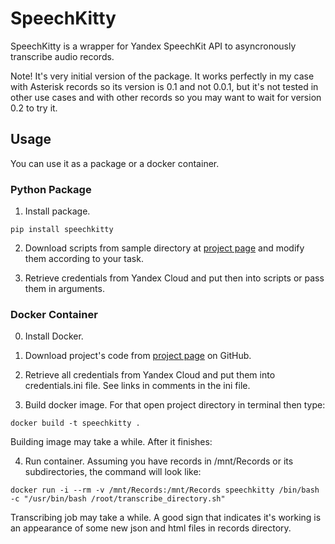 # SpeechKitty

SpeechKitty is a wrapper for Yandex SpeechKit API to asyncronously transcribe audio records. 

Note! It's very initial version of the package. It works perfectly in my case with Asterisk records so its version is 0.1 and not 0.0.1, but it's not tested in other use cases and with other records so you may want to wait for version 0.2 to try it.

## Usage

You can use it as a package or a docker container.

### Python Package

1. Install package.

```
pip install speechkitty
```

2. Download scripts from sample directory at [project page](https://github.com/AlekseiPrishchepo/SpeechKitty/blob/main/sample) and modify them according to your task. 

3. Retrieve credentials from Yandex Cloud and put then into scripts or pass them in arguments.

### Docker Container

0. Install Docker.

1. Download project's code from [project page](https://github.com/AlekseiPrishchepo/SpeechKitty) on GitHub.

2. Retrieve all credentials from Yandex Cloud and put them into credentials.ini file. See links in comments in the ini file.

3. Build docker image. For that open project directory in terminal then type:

```
docker build -t speechkitty .
```

Building image may take a while. After it finishes:

4. Run container. Assuming you have records in /mnt/Records or its subdirectories, the command will look like:

```
docker run -i --rm -v /mnt/Records:/mnt/Records speechkitty /bin/bash -c "/usr/bin/bash /root/transcribe_directory.sh"
```
Transcribing job may take a while. A good sign that indicates it's working is an appearance of some new json and html files in records directory.



